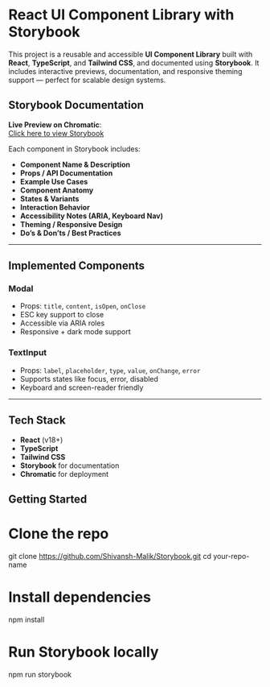 # React UI Component Library with Storybook

This project is a reusable and accessible **UI Component Library** built with **React**, **TypeScript**, and **Tailwind CSS**, and documented using **Storybook**. It includes interactive previews, documentation, and responsive theming support — perfect for scalable design systems.


## Storybook Documentation

**Live Preview on Chromatic**:  
[Click here to view Storybook](https://main--your-chromatic-link.chromatic.com)

Each component in Storybook includes:

-  **Component Name & Description**
-  **Props / API Documentation**
-  **Example Use Cases**
-  **Component Anatomy**
-  **States & Variants**
-  **Interaction Behavior**
-  **Accessibility Notes (ARIA, Keyboard Nav)**
-  **Theming / Responsive Design**
-  **Do’s & Don’ts / Best Practices**

---

##  Implemented Components

###  Modal

- Props: `title`, `content`, `isOpen`, `onClose`
- ESC key support to close
- Accessible via ARIA roles
- Responsive + dark mode support

###  TextInput

- Props: `label`, `placeholder`, `type`, `value`, `onChange`, `error`
- Supports states like focus, error, disabled
- Keyboard and screen-reader friendly

---

##  Tech Stack

- **React** (v18+)
- **TypeScript**
- **Tailwind CSS**
- **Storybook** for documentation
- **Chromatic** for deployment


##  Getting Started

# Clone the repo
git clone https://github.com/Shivansh-Malik/Storybook.git
cd your-repo-name

# Install dependencies
npm install

# Run Storybook locally
npm run storybook